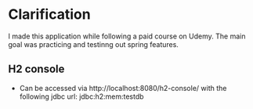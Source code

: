 # Clarification
I made this application while following a paid course on Udemy. The main goal was practicing and testinng out spring features.

## H2 console
* Can be accessed via http://localhost:8080/h2-console/ with the following jdbc url: jdbc:h2:mem:testdb
